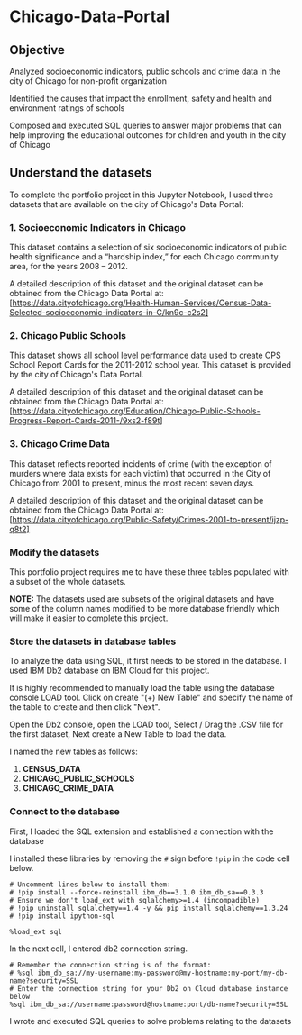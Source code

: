 # Chicago-Data-Portal

## Objective

Analyzed socioeconomic indicators, public schools and crime data in the city of Chicago for non-profit organization

Identified the causes that impact the enrollment, safety and health and environment ratings of schools

Composed and executed SQL queries to answer major problems that can help improving the educational outcomes for children and youth in the city of Chicago


## Understand the datasets

To complete the portfolio project in this Jupyter Notebook, I used three datasets that are available on the city of Chicago's Data Portal:


### 1. Socioeconomic Indicators in Chicago

This dataset contains a selection of six socioeconomic indicators of public health significance and a “hardship index,” for each Chicago community area, for the years 2008 – 2012.

A detailed description of this dataset and the original dataset can be obtained from the Chicago Data Portal at:
[https://data.cityofchicago.org/Health-Human-Services/Census-Data-Selected-socioeconomic-indicators-in-C/kn9c-c2s2]

### 2. Chicago Public Schools

This dataset shows all school level performance data used to create CPS School Report Cards for the 2011-2012 school year. This dataset is provided by the city of Chicago's Data Portal.

A detailed description of this dataset and the original dataset can be obtained from the Chicago Data Portal at:
[https://data.cityofchicago.org/Education/Chicago-Public-Schools-Progress-Report-Cards-2011-/9xs2-f89t]

### 3. Chicago Crime Data

This dataset reflects reported incidents of crime (with the exception of murders where data exists for each victim) that occurred in the City of Chicago from 2001 to present, minus the most recent seven days.

A detailed description of this dataset and the original dataset can be obtained from the Chicago Data Portal at:
[https://data.cityofchicago.org/Public-Safety/Crimes-2001-to-present/ijzp-q8t2]


### Modify the datasets

This portfolio project requires me to have these three tables populated with a subset of the whole datasets.


**NOTE:** The datasets used are subsets of the original datasets and have some of the column names modified to be more database friendly which will make it easier to complete this project.

### Store the datasets in database tables

To analyze the data using SQL, it first needs to be stored in the database. I used IBM Db2 database on IBM Cloud for this project.

It is highly recommended to manually load the table using the database console LOAD tool. Click on create "(+) New Table" and specify the name of the table to create and then click "Next".

Open the Db2 console, open the LOAD tool, Select / Drag the .CSV file for the first dataset, Next create a New Table to load the data. 

I named the new tables as follows:

1.  **CENSUS_DATA**
2.  **CHICAGO_PUBLIC_SCHOOLS**
3.  **CHICAGO_CRIME_DATA**

### Connect to the database

First, I loaded the SQL extension and established a connection with the database

I installed these libraries by removing the `#` sign before `!pip` in the code cell below.

    # Uncomment lines below to install them:
    # !pip install --force-reinstall ibm_db==3.1.0 ibm_db_sa==0.3.3
    # Ensure we don't load_ext with sqlalchemy>=1.4 (incompadible)
    # !pip uninstall sqlalchemy==1.4 -y && pip install sqlalchemy==1.3.24
    # !pip install ipython-sql
  
    %load_ext sql
  
In the next cell, I entered db2 connection string.

    # Remember the connection string is of the format:
    # %sql ibm_db_sa://my-username:my-password@my-hostname:my-port/my-db-name?security=SSL
    # Enter the connection string for your Db2 on Cloud database instance below
    %sql ibm_db_sa://username:password@hostname:port/db-name?security=SSL
  
I wrote and executed SQL queries to solve problems relating to the datasets

